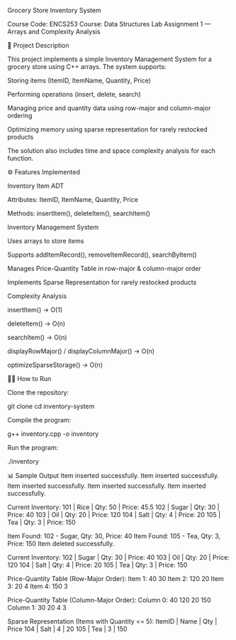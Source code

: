 Grocery Store Inventory System

Course Code: ENCS253
Course: Data Structures
Lab Assignment 1 — Arrays and Complexity Analysis

📌 Project Description

This project implements a simple Inventory Management System for a grocery store using C++ arrays.
The system supports:

Storing items (ItemID, ItemName, Quantity, Price)

Performing operations (insert, delete, search)

Managing price and quantity data using row-major and column-major ordering

Optimizing memory using sparse representation for rarely restocked products

The solution also includes time and space complexity analysis for each function.

⚙️ Features Implemented

Inventory Item ADT

Attributes: ItemID, ItemName, Quantity, Price

Methods: insertItem(), deleteItem(), searchItem()

Inventory Management System

Uses arrays to store items

Supports addItemRecord(), removeItemRecord(), searchByItem()

Manages Price-Quantity Table in row-major & column-major order

Implements Sparse Representation for rarely restocked products

Complexity Analysis

insertItem() → O(1)

deleteItem() → O(n)

searchItem() → O(n)

displayRowMajor() / displayColumnMajor() → O(n)

optimizeSparseStorage() → O(n)

🧑‍💻 How to Run

Clone the repository:

git clone <repo-link>
cd inventory-system


Compile the program:

g++ inventory.cpp -o inventory


Run the program:

./inventory

📊 Sample Output
Item inserted successfully.
Item inserted successfully.
Item inserted successfully.
Item inserted successfully.
Item inserted successfully.

Current Inventory:
101 | Rice | Qty: 50 | Price: 45.5
102 | Sugar | Qty: 30 | Price: 40
103 | Oil | Qty: 20 | Price: 120
104 | Salt | Qty: 4 | Price: 20
105 | Tea | Qty: 3 | Price: 150

Item Found: 102 - Sugar, Qty: 30, Price: 40
Item Found: 105 - Tea, Qty: 3, Price: 150
Item deleted successfully.

Current Inventory:
102 | Sugar | Qty: 30 | Price: 40
103 | Oil | Qty: 20 | Price: 120
104 | Salt | Qty: 4 | Price: 20
105 | Tea | Qty: 3 | Price: 150

Price-Quantity Table (Row-Major Order):
Item 1: 40 30
Item 2: 120 20
Item 3: 20 4
Item 4: 150 3

Price-Quantity Table (Column-Major Order):
Column 0: 40 120 20 150
Column 1: 30 20 4 3

Sparse Representation (Items with Quantity <= 5):
ItemID | Name | Qty | Price
104 | Salt | 4 | 20
105 | Tea  | 3 | 150
